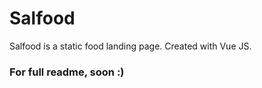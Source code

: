 # Salfood

Salfood is a static food landing page. Created with Vue JS.

### For full readme, soon :)